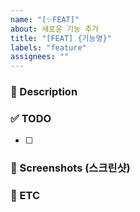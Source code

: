 ```yaml
---
name: "[✨FEAT]"
about: 새로운 기능 추가
title: "[FEAT] {기능명}"
labels: "feature"
assignees: ""
---
```


### 📌 Description

<!-- 어떤 이슈인지 설명해주세요. -->

### ✅ TODO

<!-- 이슈에 할당된 TODO -->

- [ ]

### 📸 Screenshots (스크린샷)

<!-- 필요하다면 스크린샷을 첨부 -->

### 📁 ETC

<!-- 기타 추가 사항 -->
